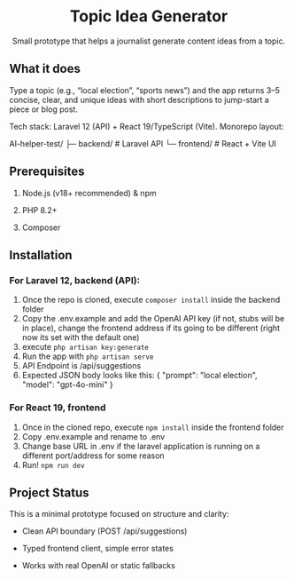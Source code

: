 <h1 align="center"> Topic Idea Generator </h1> 

<p align="center">Small prototype that helps a journalist generate content ideas from a topic.</p>

## What it does

Type a topic (e.g., “local election”, “sports news”) and the app returns 3–5 concise, clear, and unique ideas with short descriptions to jump-start a piece or blog post.

Tech stack: Laravel 12 (API) + React 19/TypeScript (Vite).
Monorepo layout:

AI-helper-test/
├─ backend/   # Laravel API
└─ frontend/  # React + Vite UI

## Prerequisites

1. Node.js (v18+ recommended) & npm

2. PHP 8.2+

3. Composer

## Installation

### For Laravel 12, backend (API):

1. Once the repo is cloned, execute `composer install` inside the backend folder
2. Copy the .env.example and add the OpenAI API key (if not, stubs will be in place), change the frontend address if its going to be different (right now its set with the default one)
3. execute `php artisan key:generate`
4. Run the app with `php artisan serve`
5. API Endpoint is /api/suggestions
6. Expected JSON body looks like this: { "prompt": "local election", "model": "gpt-4o-mini" }

### For React 19, frontend

1. Once in the cloned repo, execute `npm install` inside the frontend folder
2. Copy .env.example and rename to .env
3. Change base URL in .env if the laravel application is running on a different port/address for some reason
4. Run! `npm run dev`

## Project Status

This is a minimal prototype focused on structure and clarity:

- Clean API boundary (POST /api/suggestions)

- Typed frontend client, simple error states

- Works with real OpenAI or static fallbacks

